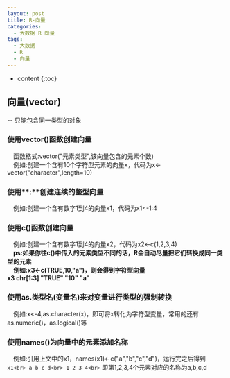 ```yaml
---
layout: post
title: R-向量
categories:
  - 大数据 R 向量
tags:
  - 大数据
  - R
  - 向量
---
```


* content
{:toc}

## 向量(vector)
--&nbsp;只能包含同一类型的对象<br>

### 使用vector()函数创建向量
&emsp;函数格式:vector("元素类型",该向量包含的元素个数)<br>
&emsp;例如:创建一个含有10个字符型元素的向量x，代码为x<-vector("character",length=10)<br>

### 使用**:**创建连续的整型向量
&emsp;例如:创建一个含有数字1到4的向量x1，代码为x1<-1:4<br>

### 使用c()函数创建向量
&emsp;例如:创建一个含有数字1到4的向量x2，代码为x2<-c(1,2,3,4)<br>
&emsp;**ps:如果你往c()中传入的元素类型不同的话，R会自动尽量把它们转换成同一类型的元素<br>
&emsp;例如:x3<-c(TRUE,10,"a")，则会得到字符型向量x3&nbsp;chr[1:3]&nbsp;"TRUE"&nbsp;"10"&nbsp;"a"<br>**

### 使用as.类型名(变量名)来对变量进行类型的强制转换
&emsp;例如:x<-4,as.character(x)，即可将x转化为字符型变量，常用的还有as.numeric()，as.logical()等<br>

### 使用names()为向量中的元素添加名称
&emsp;例如:引用上文中的x1，names(x1)<-c("a","b","c","d")，运行完之后得到<br>
`x1<br>
a b c d<br>
1 2 3 4<br>`
即第1,2,3,4个元素对应的名称为a,b,c,d<br>

